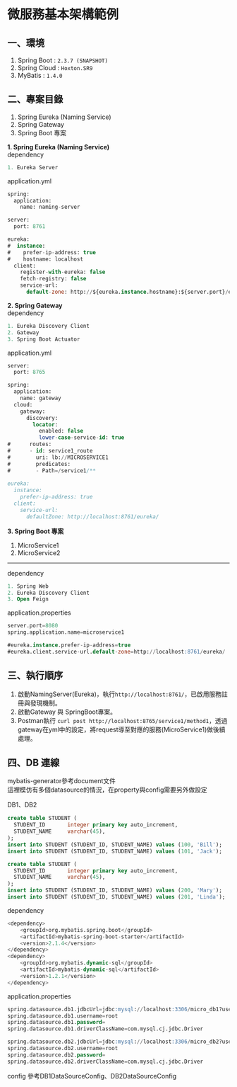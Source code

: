 # 微服務基本架構範例
**一、環境**
---
1. Spring Boot : `2.3.7 (SNAPSHOT)`
2. Spring Cloud : `Hoxton.SR9`
3. MyBatis : `1.4.0`

**二、專案目錄**
---
1. Spring Eureka (Naming Service)
2. Spring Gateway
3. Spring Boot 專案



**1. Spring Eureka (Naming Service)**  
dependency
```sql
1. Eureka Server
```

application.yml
```sql
spring:
  application:
    name: naming-server

server:
  port: 8761

eureka:
#  instance:
#    prefer-ip-address: true
#    hostname: localhost
  client:
    register-with-eureka: false
    fetch-registry: false
    service-url:
      default-zone: http://${eureka.instance.hostname}:${server.port}/eureka/ ##Eureka Server的位址

```

**2. Spring Gateway**  
dependency
```sql
1. Eureka Discovery Client
2. Gateway
3. Spring Boot Actuator 
```

application.yml
```sql
server:
  port: 8765

spring:
  application:
    name: gateway
  cloud:
    gateway:
      discovery:
        locator:
          enabled: false
          lower-case-service-id: true
#      routes:
#      - id: service1_route
#        uri: lb://MICROSERVICE1
#        predicates:
#        - Path=/service1/**
        
eureka:
  instance:
    prefer-ip-address: true
  client:
    service-url:
      defaultZone: http://localhost:8761/eureka/


```

**3. Spring Boot 專案**
1. MicroService1
2. MicroService2
----------------

dependency
```sql
1. Spring Web
2. Eureka Discovery Client
3. Open Feign
```

application.properties
```sql
server.port=8080
spring.application.name=microservice1

#eureka.instance.prefer-ip-address=true
#eureka.client.service-url.default-zone=http://localhost:8761/eureka/
```

**三、執行順序**
---
1. 啟動NamingServer(Eureka)，執行`http://localhost:8761/`，已啟用服務註冊與發現機制。
2. 啟動Gateway 與 SpringBoot專案。
3. Postman執行 `curl post http://localhost:8765/service1/method1`，透過gateway在yml中的設定，將request導至對應的服務(MicroService1)做後續處理。

**四、DB 連線**
---
mybatis-generator參考document文件  
這裡模仿有多個datasource的情況，在property與config需要另外做設定  

DB1、DB2
```sql
create table STUDENT (
  STUDENT_ID       integer primary key auto_increment,
  STUDENT_NAME     varchar(45),
);
insert into STUDENT (STUDENT_ID, STUDENT_NAME) values (100, 'Bill');
insert into STUDENT (STUDENT_ID, STUDENT_NAME) values (101, 'Jack');

create table STUDENT (
  STUDENT_ID       integer primary key auto_increment,
  STUDENT_NAME     varchar(45),
);
insert into STUDENT (STUDENT_ID, STUDENT_NAME) values (200, 'Mary');
insert into STUDENT (STUDENT_ID, STUDENT_NAME) values (201, 'Linda');
```

dependency
```sql
<dependency>
    <groupId>org.mybatis.spring.boot</groupId>
    <artifactId>mybatis-spring-boot-starter</artifactId>
    <version>2.1.4</version>
</dependency>
<dependency>
    <groupId>org.mybatis.dynamic-sql</groupId>
    <artifactId>mybatis-dynamic-sql</artifactId>
    <version>1.2.1</version>
</dependency>
```

application.properties
```sql
spring.datasource.db1.jdbcUrl=jdbc:mysql://localhost:3306/micro_db1?useUnicode=true&characterEncoding=UTF-8&serverTimezone=UTC&autoReconnect=true&failOverReadOnly=false
spring.datasource.db1.username=root
spring.datasource.db1.password=
spring.datasource.db1.driverClassName=com.mysql.cj.jdbc.Driver

spring.datasource.db2.jdbcUrl=jdbc:mysql://localhost:3306/micro_db2?useUnicode=true&characterEncoding=UTF-8&serverTimezone=UTC&autoReconnect=true&failOverReadOnly=false
spring.datasource.db2.username=root
spring.datasource.db2.password=
spring.datasource.db2.driverClassName=com.mysql.cj.jdbc.Driver
```

config 參考DB1DataSourceConfig、DB2DataSourceConfig
